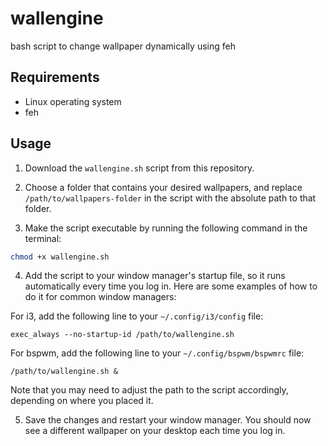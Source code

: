 # wallengine
bash script to change wallpaper dynamically using feh

## Requirements

- Linux operating system
- feh

## Usage

1. Download the `wallengine.sh` script from this repository.

2. Choose a folder that contains your desired wallpapers, and replace `/path/to/wallpapers-folder` in the script with the absolute path to that folder.

3. Make the script executable by running the following command in the terminal:

```bash
chmod +x wallengine.sh
```

4. Add the script to your window manager's startup file, so it runs automatically every time you log in. Here are some examples of how to do it for common window managers:

For i3, add the following line to your `~/.config/i3/config` file:

```
exec_always --no-startup-id /path/to/wallengine.sh
```

For bspwm, add the following line to your `~/.config/bspwm/bspwmrc` file:

```
/path/to/wallengine.sh &
```

Note that you may need to adjust the path to the script accordingly, depending on where you placed it.

5. Save the changes and restart your window manager. You should now see a different wallpaper on your desktop each time you log in.
